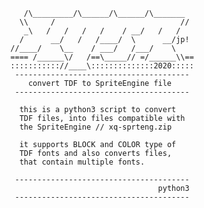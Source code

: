          /\_________/\______/\______/\_______
        \\     /                            //
         _\   /   /   /   /    / __/   /   /
        /      __/   /   /____/  \      __/jp!
      //____/    \__    / ___/   /___/    \
      ==== /______\/   /==\_____// =/______\\==
      ::::::::::://____\::::::::::::::2020:::::
       ---------------------------------------
          convert TDF to SpriteEngine file
       ---------------------------------------
       
        this is a python3 script to convert
        TDF files, into files compatible with
        the SpriteEngine // xq-sprteng.zip
        
        it supports BLOCK and COLOR type of
        TDF fonts and also converts files, 
        that contain multiple fonts.
       
       ---------------------------------------
                                       python3
       ---------------------------------------
